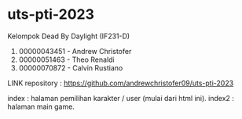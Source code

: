 # uts-pti-2023

Kelompok Dead By Daylight (IF231-D)

1. 00000043451 - Andrew Christofer
2. 00000051463 - Theo Renaldi
3. 00000070872 - Calvin Rustiano

LINK repository : https://github.com/andrewchristofer09/uts-pti-2023

index : halaman pemilihan karakter / user (mulai dari html ini).
index2 : halaman main game.
